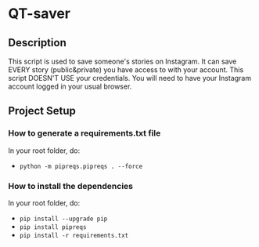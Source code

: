 # QT-saver
## Description
This script is used to save someone's stories on Instagram.
It can save EVERY story (public&private) you have access to with your account.
This script DOESN'T USE your credentials.
You will need to have your Instagram account logged in your usual browser.

## Project Setup

### How to generate a requirements.txt file

In your root folder, do:

  - `python -m pipreqs.pipreqs . --force`

### How to install the dependencies

In your root folder, do:

  - `pip install --upgrade pip`
  - `pip install pipreqs`
  - `pip install -r requirements.txt`

